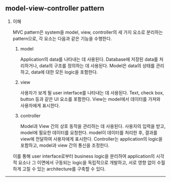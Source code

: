 ## model-view-controller pattern

1. 이해

   MVC pattern은 system을 model, view, controller의 세 가지 요소로 분리하는 pattern으로, 각 요소는 다음과 같은 기능을 수행한다.

   1. model

      Application의 data를 나타내는 데 사용된다. Database에 저장된 data를 처리하거나, data의 구조를 정의하는 데 사용된다. Model은 data의 상태를 관리하고, data에 대한 모든 logic을 포함한다.

   2. view

      사용자가 보게 될 user interface를 나타내는 데 사용된다. Text, check box, button 등과 같은 UI 요소를 포함한다. View는 model에서 데이터를 가져와 사용자에게 표시한다.

   3. controller

      Model과 View 간의 상호 동작을 관리하는 데 사용된다. 사용자의 입력을 받고, model에 필요한 데이터를 요청한다. model이 데이터를 처리한 후, 결과를 view에 전달하여 사용자에게 표시한다. Controller는 application의 logic을 포함하고, model과 view 간의 통신을 조정한다.

   이를 통해 user interface로부터 business logic을 분리하여 application의 시각적 요소나 그 이면에서 구동되는 logic을 독립적으로 개발하고, 서로 영향 없이 수월하게 고칠 수 있는 architecture를 구축할 수 있다.

---
